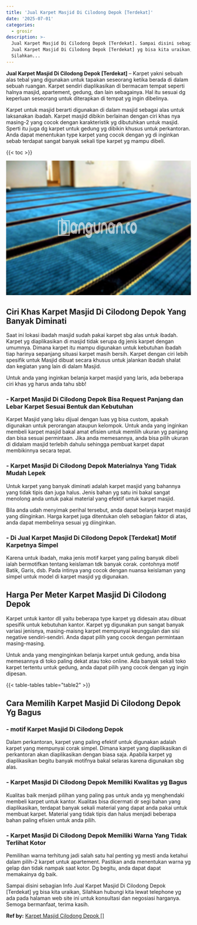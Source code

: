 ```yaml
---
title: 'Jual Karpet Masjid Di Cilodong Depok [Terdekat]'
date: '2025-07-01'
categories:
  - grosir
description: >-
  Jual Karpet Masjid Di Cilodong Depok [Terdekat]. Sampai disini sebagian Info
  Jual Karpet Masjid Di Cilodong Depok [Terdekat] yg bisa kita uraikan,
  Silahkan...
---
```


**Jual Karpet Masjid Di Cilodong Depok \[Terdekat\]** – Karpet yakni sebuah alas tebal yang digunakan untuk tapakan seseorang ketika berada di dalam sebuah ruangan. Karpet sendiri diaplikasikan di bermacam tempat seperti halnya masjid, apartement, gedung, dan lain sebagainya. Hal itu sesuai dg keperluan seseorang untuk diterapkan di tempat yg ingin dibelinya.

Karpet untuk masjid berarti digunakan di dalam masjid sebagai alas untuk laksanakan ibadah. Karpet masjid dibikin berlainan dengan ciri khas nya masing-2 yang cocok dengan karakteristik yg dibutuhkan untuk masjid. Sperti itu juga dg karpet untuk gedung yg dibikin khusus untuk perkantoran. Anda dapat menentukan type karpet yang cocok dengan yg di inginkan sebab terdapat sangat banyak sekali tipe karpet yg mampu dibeli.

{{< toc >}}

![Jual Karpet Masjid Di Cilodong Depok [Terdekat]](/images/grosir-karpet-murah-24.png)

## Ciri Khas Karpet Masjid Di Cilodong Depok Yang Banyak Diminati

Saat ini lokasi ibadah masjid sudah pakai karpet sbg alas untuk ibadah. Karpet yg diaplikasikan di masjid tidak serupa dg jenis karpet dengan umumnya. Dimana karpet itu mampu digunakan untuk kebutuhan ibadah tiap harinya sepanjang situasi karpet masih bersih. Karpet dengan ciri lebih spesifik untuk Masjid dibuat secara khusus untuk jalankan ibadah shalat dan kegiatan yang lain di dalam Masjid.

Untuk anda yang inginkan belanja karpet masjid yang laris, ada beberapa ciri khas yg harus anda tahu sbb!

### \- Karpet Masjid Di Cilodong Depok Bisa Request Panjang dan Lebar Karpet Sesuai Bentuk dan Kebutuhan

Karpet Masjid yang laku dijual dengan luas yg bisa custom, apakah digunakan untuk perorangan ataupun kelompok. Untuk anda yang inginkan membeli karpet masjid bakal amat efisien untuk memliih ukuran yg panjang dan bisa sesuai permintaan. Jika anda memesannya, anda bisa pilih ukuran di didalam masjid terlebih dahulu sehingga pembuat karpet dapat membikinnya secara tepat.

### \- Karpet Masjid Di Cilodong Depok Materialnya Yang Tidak Mudah Lepek

Untuk karpet yang banyak diminati adalah karpet masjid yang bahannya yang tidak tipis dan juga halus. Jenis bahan yg satu ini bakal sangat menolong anda untuk pakai material yang efektif untuk karpet masjid.

Bila anda udah menyimak perihal tersebut, anda dapat belanja karpet masjid yang diinginkan. Harga karpet juga ditentukan oleh sebagian faktor di atas, anda dapat membelinya sesuai yg diinginkan.

### \- Di Jual Karpet Masjid Di Cilodong Depok \[Terdekat\] Motif Karpetnya Simpel

Karena untuk ibadah, maka jenis motif karpet yang paling banyak dibeli ialah bermotifkan tentang keislaman tdk banyak corak. contohnya motif Batik, Garis, dsb. Pada intinya yang cocok dengan nuansa keislaman yang simpel untuk model di karpet masjid yg digunakan.

## Harga Per Meter Karpet Masjid Di Cilodong Depok

Karpet untuk kantor dll yaitu beberapa type karpet yg didesain atau dibuat spesifik untuk kebutuhan kantor. Karpet yg digunakan pun sangat banyak variasi jenisnya, masing-maisng karpet mempunyai keunggulan dan sisi negative sendiri-sendiri. Anda dapat pilih yang cocok dengan permintaan masing-masing.

Untuk anda yang menginginkan belanja karpet untuk gedung, anda bisa memesannya di toko paling dekat atau toko online. Ada banyak sekali toko karpet tertentu untuk gedung, anda dapat pilih yang cocok dengan yg ingin dipesan.

{{< table-tables table="table2" >}}

## Cara Memilih Karpet Masjid Di Cilodong Depok Yg Bagus

### \- motif Karpet Masjid Di Cilodong Depok

Dalam perkantoran, karpet yang paling efektif untuk digunakan adalah karpet yang mempunyai corak simpel. Dimana karpet yang diaplikasikan di perkantoran akan diaplikasikan dengan biasa saja. Apabila karpet yg diaplikasikan begitu banyak motifnya bakal selaras karena digunakan sbg alas.

### \- Karpet Masjid Di Cilodong Depok Memiliki Kwalitas yg Bagus

Kualitas baik menjadi pilihan yang paling pas untuk anda yg menghendaki membeli karpet untuk kantor. Kualitas bisa dicermati dr segi bahan yang diaplikasikan, terdapat banyak sekali material yang dapat anda pakai untuk membuat karpet. Material yang tidak tipis dan halus menjadi beberapa bahan paling efisien untuk anda pilih.

### \- Karpet Masjid Di Cilodong Depok Memiliki Warna Yang Tidak Terlihat Kotor

Pemilihan warna terhitung jadi salah satu hal penting yg mesti anda ketahui dalam pilih-2 karpet untuk apartement. Pastikan anda menentukan warna yg gelap dan tidak nampak saat kotor. Dg begitu, anda dapat dapat memakainya dg baik.

Sampai disini sebagian Info Jual Karpet Masjid Di Cilodong Depok \[Terdekat\] yg bisa kita uraikan, Silahkan hubungi kita lewat telephone yg ada pada halaman web site ini untuk konsultasi dan negosiasi harganya. Semoga bermanfaat, terima kasih.

**Ref by:**  [Karpet Masjid Cilodong Depok []](https://id.wikipedia.org/wiki/Karpet)
